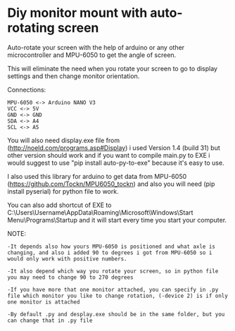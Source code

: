 # Diy monitor mount with auto-rotating screen

Auto-rotate your screen with the help of arduino or any other microcontroller and MPU-6050 to get the angle of screen. 

This will eliminate the need when you rotate your screen to go to display settings and then change monitor orientation.

Connections:

	MPU-6050 <-> Arduino NANO V3
	VCC <-> 5V
	GND <-> GND
	SDA <-> A4
	SCL <-> A5

You will also need display.exe file from (http://noeld.com/programs.asp#Display) i used Version 1.4 (build 31) but other version should work and if you want to compile main.py to EXE i would suggest to use "pip install auto-py-to-exe" because it's easy to use.

I also used this library for arduino to get data from MPU-6050 (https://github.com/Tockn/MPU6050_tockn) and also you will need (pip install pyserial) for python file to work.

You can also add shortcut of EXE to C:\Users\Username\AppData\Roaming\Microsoft\Windows\Start Menu\Programs\Startup and it will start every time you start your computer. 

NOTE: 
	
	-It depends also how yours MPU-6050 is positioned and what axle is changing, and also i added 90 to degrees i got from MPU-6050 so i would only work with positive numbers.
	
	-It also depend which way you rotate your screen, so in python file you may need to change 90 to 270 degrees
	
	-If you have more that one monitor attached, you can specify in .py file which monitor you like to change rotation, (-device 2) is if only one monitor is attached

	-By default .py and desplay.exe should be in the same folder, but you can change that in .py file
